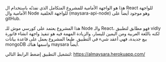 هذا هو الواجهة الأمامية للمشروع المتكامل الذي نفذتُه باستخدام ال React للواجهة الأمامية وال Node للواجهة الخلفية (maysara-api-node) وهو موجود أيضاُ على gitHub. 

هذا المشروع يعتمد على كورسي موش للـ Node والـ React، فهو مطابق لتطبيق vidly لكنه باللغة العربية ومن اليمين لليسار، والزيادة المهمة فيه هو تنفيذ واجهة انشاء فاتورة بيع جديدة، فهي أعقد شيء في التطبيق. طبعا المشروع يعمل على قاعدة بيانات mongoDB واسمها هناك maysara أيضاً.

لتشغيل التطبيق إضغط الرابط التالي:  https://almaysara.herokuapp.com/  
